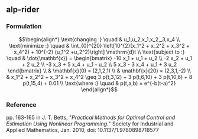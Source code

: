 ## alp-rider

### Formulation
```math
\begin{align*}
\text{changing :} \quad & u_1,u_2,x_1,x_2,_3,x_4 \\
\text{minimize :} \quad & \int_{0}^{20} \left[10^{2}(x_1^2 + x_2^2 + x_3^2 + x_4^2) + 10^{-2} (u_1^2 +u_2^2)\right] \mathrm{d}t \\
\text{subject to :} \quad & \dot{\mathbf{x}} = \begin{bmatrix}
-10 x_1 + u_1 + u_2 \\
-2 x_2 + u_1 + 2 u_2 \\
-3 x_3 + 5 x_4 + u_1 - u_2 \\
5 x_3 - 3 x_4 + u_1 + 3 u_2
\end{bmatrix} \\
& \mathbf{x}(0) = (2,1,2,1) \\
& \mathbf{x}(20) = (2,3,1,-2) \\
& x_1^2 + x_2^2 + x_3^2 + x_4^2 \geq 3 p(t,3,12) + 3 p(t,6,10) + 3 p(t,10,6) + 8 p(t,15,4) + 0.01 \\
\text{where :} \quad & p(t,a,b) = e^{-b(t-a)^2}
\end{align*}
```

### Reference
pp. 163-165 in J. T. Betts, "*Practical Methods for Optimal Control and Estimation Using Nonlinear Programming.*" Society for Industrial and Applied Mathematics, Jan. 2010, doi: 10.1137/1.9780898718577